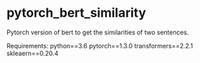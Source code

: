 # pytorch_bert_similarity
Pytorch version of bert to get the similarities of two sentences.

Requirements:
python==3.6
pytorch==1.3.0
transformers==2.2.1
skleaern==0.20.4
